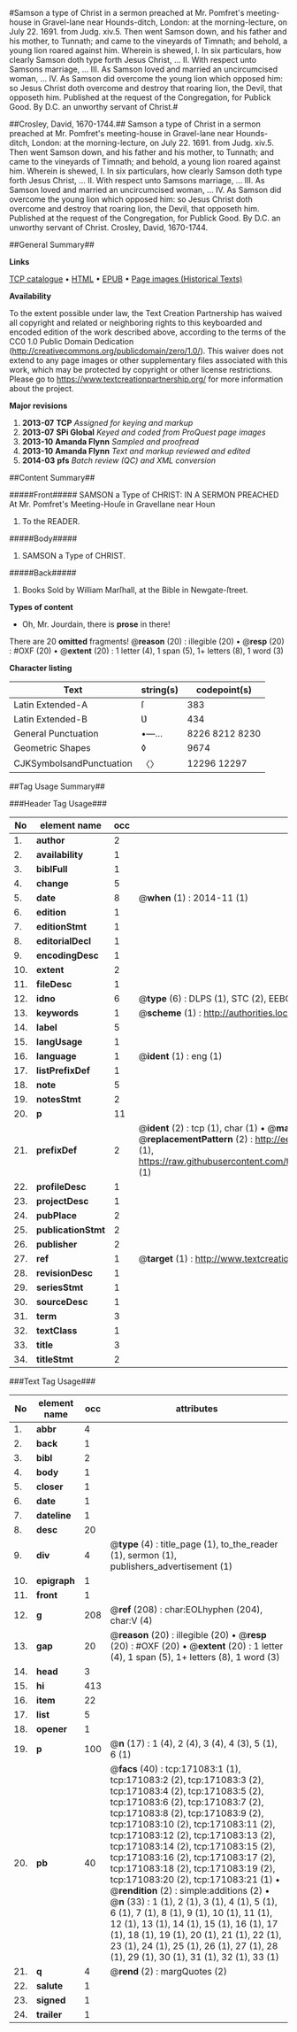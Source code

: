 #Samson a type of Christ in a sermon preached at Mr. Pomfret's meeting-house in Gravel-lane near Hounds-ditch, London: at the morning-lecture, on July 22. 1691. from Judg. xiv.5. Then went Samson down, and his father and his mother, to Tunnath; and came to the vineyards of Timnath; and behold, a young lion roared against him. Wherein is shewed, I. In six particulars, how clearly Samson doth type forth Jesus Christ, ... II. With respect unto Samsons marriage, ... III. As Samson loved and married an uncircumcised woman, ... IV. As Samson did overcome the young lion which opposed him: so Jesus Christ doth overcome and destroy that roaring lion, the Devil, that opposeth him. Published at the request of the Congregation, for Publick Good. By D.C. an unworthy servant of Christ.#

##Crosley, David, 1670-1744.##
Samson a type of Christ in a sermon preached at Mr. Pomfret's meeting-house in Gravel-lane near Hounds-ditch, London: at the morning-lecture, on July 22. 1691. from Judg. xiv.5. Then went Samson down, and his father and his mother, to Tunnath; and came to the vineyards of Timnath; and behold, a young lion roared against him. Wherein is shewed, I. In six particulars, how clearly Samson doth type forth Jesus Christ, ... II. With respect unto Samsons marriage, ... III. As Samson loved and married an uncircumcised woman, ... IV. As Samson did overcome the young lion which opposed him: so Jesus Christ doth overcome and destroy that roaring lion, the Devil, that opposeth him. Published at the request of the Congregation, for Publick Good. By D.C. an unworthy servant of Christ.
Crosley, David, 1670-1744.

##General Summary##

**Links**

[TCP catalogue](http://www.ota.ox.ac.uk/tcp/)  • 
[HTML](http://tei.it.ox.ac.uk/tcp/Texts-HTML/free/A81/A81056.html)  • 
[EPUB](http://tei.it.ox.ac.uk/tcp/Texts-EPUB/free/A81/A81056.epub) • 
[Page images (Historical Texts)](https://historicaltexts.jisc.ac.uk/eebo-99898047e)

**Availability**

To the extent possible under law, the Text Creation Partnership has waived all copyright and related or neighboring rights to this keyboarded and encoded edition of the work described above, according to the terms of the CC0 1.0 Public Domain Dedication (http://creativecommons.org/publicdomain/zero/1.0/). This waiver does not extend to any page images or other supplementary files associated with this work, which may be protected by copyright or other license restrictions. Please go to https://www.textcreationpartnership.org/ for more information about the project.

**Major revisions**

1. __2013-07__ __TCP__ *Assigned for keying and markup*
1. __2013-07__ __SPi Global__ *Keyed and coded from ProQuest page images*
1. __2013-10__ __Amanda Flynn__ *Sampled and proofread*
1. __2013-10__ __Amanda Flynn__ *Text and markup reviewed and edited*
1. __2014-03__ __pfs__ *Batch review (QC) and XML conversion*

##Content Summary##

#####Front#####
SAMSON a Type of CHRIST: IN A SERMON PREACHED At Mr. Pomfret's Meeting-Houſe in Gravellane near Houn
1. To the READER.

#####Body#####

1. SAMSON a Type of CHRIST.

#####Back#####

1. Books Sold by William Marſhall, at the Bible in Newgate-ſtreet.

**Types of content**

  * Oh, Mr. Jourdain, there is **prose** in there!

There are 20 **omitted** fragments! 
 @__reason__ (20) : illegible (20)  •  @__resp__ (20) : #OXF (20)  •  @__extent__ (20) : 1 letter (4), 1 span (5), 1+ letters (8), 1 word (3)

**Character listing**


|Text|string(s)|codepoint(s)|
|---|---|---|
|Latin Extended-A|ſ|383|
|Latin Extended-B|Ʋ|434|
|General Punctuation|•—…|8226 8212 8230|
|Geometric Shapes|◊|9674|
|CJKSymbolsandPunctuation|〈〉|12296 12297|

##Tag Usage Summary##

###Header Tag Usage###

|No|element name|occ|attributes|
|---|---|---|---|
|1.|__author__|2||
|2.|__availability__|1||
|3.|__biblFull__|1||
|4.|__change__|5||
|5.|__date__|8| @__when__ (1) : 2014-11 (1)|
|6.|__edition__|1||
|7.|__editionStmt__|1||
|8.|__editorialDecl__|1||
|9.|__encodingDesc__|1||
|10.|__extent__|2||
|11.|__fileDesc__|1||
|12.|__idno__|6| @__type__ (6) : DLPS (1), STC (2), EEBO-CITATION (1), PROQUEST (1), VID (1)|
|13.|__keywords__|1| @__scheme__ (1) : http://authorities.loc.gov/ (1)|
|14.|__label__|5||
|15.|__langUsage__|1||
|16.|__language__|1| @__ident__ (1) : eng (1)|
|17.|__listPrefixDef__|1||
|18.|__note__|5||
|19.|__notesStmt__|2||
|20.|__p__|11||
|21.|__prefixDef__|2| @__ident__ (2) : tcp (1), char (1)  •  @__matchPattern__ (2) : ([0-9\-]+):([0-9IVX]+) (1), (.+) (1)  •  @__replacementPattern__ (2) : http://eebo.chadwyck.com/downloadtiff?vid=$1&page=$2 (1), https://raw.githubusercontent.com/textcreationpartnership/Texts/master/tcpchars.xml#$1 (1)|
|22.|__profileDesc__|1||
|23.|__projectDesc__|1||
|24.|__pubPlace__|2||
|25.|__publicationStmt__|2||
|26.|__publisher__|2||
|27.|__ref__|1| @__target__ (1) : http://www.textcreationpartnership.org/docs/. (1)|
|28.|__revisionDesc__|1||
|29.|__seriesStmt__|1||
|30.|__sourceDesc__|1||
|31.|__term__|3||
|32.|__textClass__|1||
|33.|__title__|3||
|34.|__titleStmt__|2||


###Text Tag Usage###

|No|element name|occ|attributes|
|---|---|---|---|
|1.|__abbr__|4||
|2.|__back__|1||
|3.|__bibl__|2||
|4.|__body__|1||
|5.|__closer__|1||
|6.|__date__|1||
|7.|__dateline__|1||
|8.|__desc__|20||
|9.|__div__|4| @__type__ (4) : title_page (1), to_the_reader (1), sermon (1), publishers_advertisement (1)|
|10.|__epigraph__|1||
|11.|__front__|1||
|12.|__g__|208| @__ref__ (208) : char:EOLhyphen (204), char:V (4)|
|13.|__gap__|20| @__reason__ (20) : illegible (20)  •  @__resp__ (20) : #OXF (20)  •  @__extent__ (20) : 1 letter (4), 1 span (5), 1+ letters (8), 1 word (3)|
|14.|__head__|3||
|15.|__hi__|413||
|16.|__item__|22||
|17.|__list__|5||
|18.|__opener__|1||
|19.|__p__|100| @__n__ (17) : 1 (4), 2 (4), 3 (4), 4 (3), 5 (1), 6 (1)|
|20.|__pb__|40| @__facs__ (40) : tcp:171083:1 (1), tcp:171083:2 (2), tcp:171083:3 (2), tcp:171083:4 (2), tcp:171083:5 (2), tcp:171083:6 (2), tcp:171083:7 (2), tcp:171083:8 (2), tcp:171083:9 (2), tcp:171083:10 (2), tcp:171083:11 (2), tcp:171083:12 (2), tcp:171083:13 (2), tcp:171083:14 (2), tcp:171083:15 (2), tcp:171083:16 (2), tcp:171083:17 (2), tcp:171083:18 (2), tcp:171083:19 (2), tcp:171083:20 (2), tcp:171083:21 (1)  •  @__rendition__ (2) : simple:additions (2)  •  @__n__ (33) : 1 (1), 2 (1), 3 (1), 4 (1), 5 (1), 6 (1), 7 (1), 8 (1), 9 (1), 10 (1), 11 (1), 12 (1), 13 (1), 14 (1), 15 (1), 16 (1), 17 (1), 18 (1), 19 (1), 20 (1), 21 (1), 22 (1), 23 (1), 24 (1), 25 (1), 26 (1), 27 (1), 28 (1), 29 (1), 30 (1), 31 (1), 32 (1), 33 (1)|
|21.|__q__|4| @__rend__ (2) : margQuotes (2)|
|22.|__salute__|1||
|23.|__signed__|1||
|24.|__trailer__|1||
